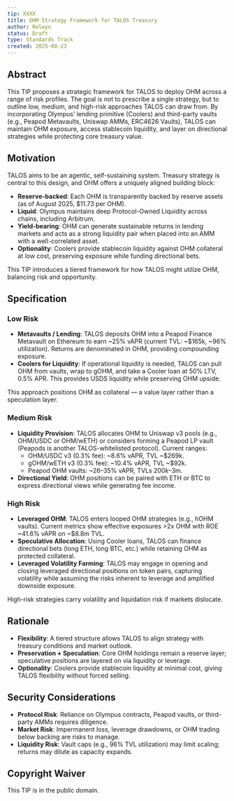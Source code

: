 ```yaml
---
tip: XXXX
title: OHM Strategy Framework for TALOS Treasury
author: Relwyn
status: Draft
type: Standards Track
created: 2025-08-23
---
```


## Abstract

This TIP proposes a strategic framework for TALOS to deploy OHM across a range of risk profiles. The goal is not to prescribe a single strategy, but to outline low, medium, and high-risk approaches TALOS can draw from. By incorporating Olympus’ lending primitive (Coolers) and third-party vaults (e.g., Peapod Metavaults, Uniswap AMMs, ERC4626 Vaults), TALOS can maintain OHM exposure, access stablecoin liquidity, and layer on directional strategies while protecting core treasury value.

## Motivation

TALOS aims to be an agentic, self-sustaining system. Treasury strategy is central to this design, and OHM offers a uniquely aligned building block:

- **Reserve-backed**: Each OHM is transparently backed by reserve assets (as of August 2025, $11.73 per OHM).  
- **Liquid**: Olympus maintains deep Protocol-Owned Liquidity across chains, including Arbitrum.  
- **Yield-bearing**: OHM can generate sustainable returns in lending markets and acts as a strong liquidity pair when placed into an AMM with a well-correlated asset.  
- **Optionality**: Coolers provide stablecoin liquidity against OHM collateral at low cost, preserving exposure while funding directional bets.  

This TIP introduces a tiered framework for how TALOS might utilize OHM, balancing risk and opportunity.

## Specification

### Low Risk

- **Metavaults / Lending**: TALOS deposits OHM into a Peapod Finance Metavault on Ethereum to earn ~25% vAPR (current TVL: ~$165k, ~96% utilization). Returns are denominated in OHM, providing compounding exposure.  
- **Coolers for Liquidity**: If operational liquidity is needed, TALOS can pull OHM from vaults, wrap to gOHM, and take a Cooler loan at 50% LTV, 0.5% APR. This provides USDS liquidity while preserving OHM upside.  

This approach positions OHM as collateral — a value layer rather than a speculation layer.

### Medium Risk

- **Liquidity Provision**: TALOS allocates OHM to Uniswap v3 pools (e.g., OHM/USDC or OHM/wETH) or considers forming a Peapod LP vault (Peapods is another TALOS-whitelisted protocol). Current ranges:  
  - OHM/USDC v3 (0.3% fee): ~8.6% vAPR, TVL ~$269k.  
  - gOHM/wETH v3 (0.3% fee): ~10.4% vAPR, TVL ~$92k.  
  - Peapod OHM vaults: ~26–35% vAPR, TVLs $200k–$3m.  
- **Directional Yield**: OHM positions can be paired with ETH or BTC to express directional views while generating fee income.  

### High Risk

- **Leveraged OHM**: TALOS enters looped OHM strategies (e.g., hOHM vaults). Current metrics show effective exposures >2x OHM with ROE ~41.6% vAPR on ~$8.8m TVL.  
- **Speculative Allocation**: Using Cooler loans, TALOS can finance directional bets (long ETH, long BTC, etc.) while retaining OHM as protected collateral.  
- **Leveraged Volatility Farming**: TALOS may engage in opening and closing leveraged directional positions on token pairs, capturing volatility while assuming the risks inherent to leverage and amplified downside exposure.  

High-risk strategies carry volatility and liquidation risk if markets dislocate.

## Rationale

- **Flexibility**: A tiered structure allows TALOS to align strategy with treasury conditions and market outlook.  
- **Preservation + Speculation**: Core OHM holdings remain a reserve layer; speculative positions are layered on via liquidity or leverage.  
- **Optionality**: Coolers provide stablecoin liquidity at minimal cost, giving TALOS flexibility without forced selling.  

## Security Considerations

- **Protocol Risk**: Reliance on Olympus contracts, Peapod vaults, or third-party AMMs requires diligence.  
- **Market Risk**: Impermanent loss, leverage drawdowns, or OHM trading below backing are risks to manage.  
- **Liquidity Risk**: Vault caps (e.g., 96% TVL utilization) may limit scaling; returns may dilute as capacity expands.  

## Copyright Waiver

This TIP is in the public domain.
